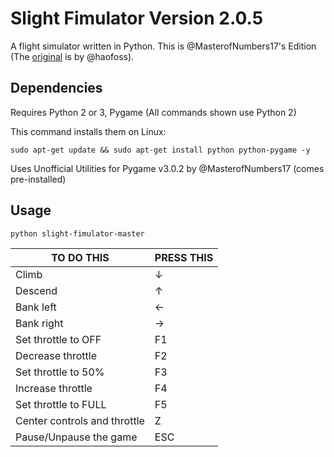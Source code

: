 # Slight Fimulator Version 2.0.5
A flight simulator written in Python.
This is @MasterofNumbers17's Edition (The [original](https://github.com/haofoss/slight-fimulator) is by @haofoss).

## Dependencies
Requires Python 2 or 3, Pygame (All commands shown use Python 2)

This command installs them on Linux:

`sudo apt-get update && sudo apt-get install python python-pygame -y`

Uses Unofficial Utilities for Pygame v3.0.2 by @MasterofNumbers17 (comes pre-installed)

## Usage

`python slight-fimulator-master`

| TO DO THIS                   | PRESS THIS     |
|------------------------------|----------------|
| Climb                        | ↓              |
| Descend                      | ↑              |
| Bank left                    | ←              |
| Bank right                   | →              |
| Set throttle to OFF          | F1             |
| Decrease throttle            | F2             |
| Set throttle to 50%          | F3             |
| Increase throttle            | F4             |
| Set throttle to FULL         | F5             |
| Center controls and throttle | Z              |
| Pause/Unpause the game       | ESC            |
